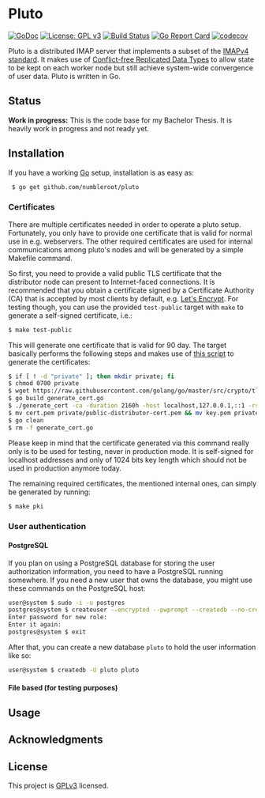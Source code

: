 # Pluto

[![GoDoc](https://godoc.org/github.com/numbleroot/pluto?status.svg)](https://godoc.org/github.com/numbleroot/pluto) [![License: GPL v3](https://img.shields.io/badge/license-GPL%20v3-blue.svg)](https://github.com/numbleroot/pluto/blob/master/LICENSE) [![Build Status](https://travis-ci.org/numbleroot/pluto.svg?branch=master)](https://travis-ci.org/numbleroot/pluto) [![Go Report Card](https://goreportcard.com/badge/github.com/numbleroot/pluto)](https://goreportcard.com/report/github.com/numbleroot/pluto) [![codecov](https://codecov.io/gh/numbleroot/pluto/branch/master/graph/badge.svg)](https://codecov.io/gh/numbleroot/pluto)

Pluto is a distributed IMAP server that implements a subset of the [IMAPv4 standard](https://tools.ietf.org/html/rfc3501). It makes use of [Conflict-free Replicated Data Types](https://en.wikipedia.org/wiki/Conflict-free_replicated_data_type) to allow state to be kept on each worker node but still achieve system-wide convergence of user data. Pluto is written in Go.


## Status

**Work in progress:** This is the code base for my Bachelor Thesis. It is heavily work in progress and not ready yet.


## Installation

If you have a working [Go](https://golang.org/) setup, installation is as easy as:

```bash
 $ go get github.com/numbleroot/pluto
```

### Certificates

There are multiple certificates needed in order to operate a pluto setup. Fortunately, you only have to provide one certificate that is valid for normal use in e.g. webservers. The other required certificates are used for internal communications among pluto's nodes and will be generated by a simple Makefile command.

So first, you need to provide a valid public TLS certificate that the distributor node can present to Internet-faced connections. It is recommended that you obtain a certificate signed by a Certificate Authority (CA) that is accepted by most clients by default, e.g. [Let's Encrypt](https://letsencrypt.org/). For testing though, you can use the provided `test-public` target with `make` to generate a self-signed certificate, i.e.:

```bash
$ make test-public
```

This will generate one certificate that is valid for 90 day. The target basically performs the following steps and makes use of [this script](https://github.com/golang/go/blob/master/src/crypto/tls/generate_cert.go) to generate the certificates:

```bash
$ if [ ! -d "private" ]; then mkdir private; fi
$ chmod 0700 private
$ wget https://raw.githubusercontent.com/golang/go/master/src/crypto/tls/generate_cert.go
$ go build generate_cert.go
$ ./generate_cert -ca -duration 2160h -host localhost,127.0.0.1,::1 -rsa-bits 1024
$ mv cert.pem private/public-distributor-cert.pem && mv key.pem private/public-distributor-key.pem
$ go clean
$ rm -f generate_cert.go
```

Please keep in mind that the certificate generated via this command really only is to be used for testing, never in production mode. It is self-signed for localhost addresses and only of 1024 bits key length which should not be used in production anymore today.

The remaining required certificates, the mentioned internal ones, can simply be generated by running:

```bash
$ make pki
```

### User authentication

#### PostgreSQL

If you plan on using a PostgreSQL database for storing the user authorization information, you need to have a PostgreSQL running somewhere. If you need a new user that owns the database, you might use these commands on the PostgreSQL host:

```bash
user@system $ sudo -i -u postgres
postgres@system $ createuser --encrypted --pwprompt --createdb --no-createrole --no-superuser pluto
Enter password for new role:
Enter it again:
postgres@system $ exit
```

After that, you can create a new database `pluto` to hold the user information like so:

```bash
user@system $ createdb -U pluto pluto
```

#### File based (for testing purposes)


## Usage


## Acknowledgments


## License

This project is [GPLv3](https://github.com/numbleroot/pluto/blob/master/LICENSE) licensed.